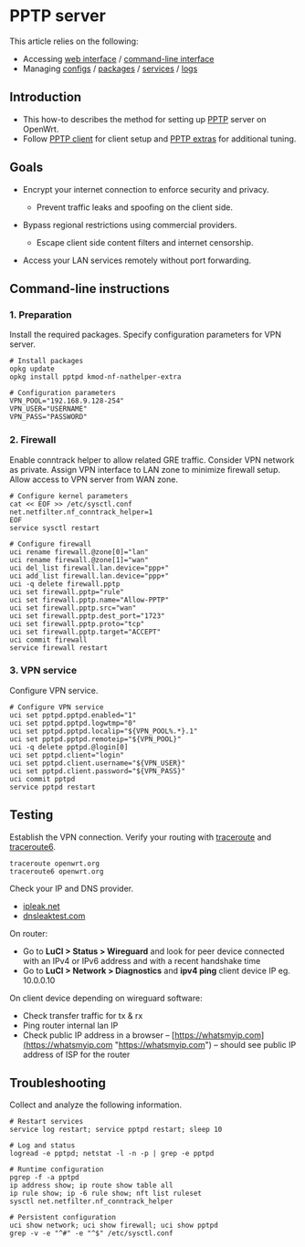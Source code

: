 # PPTP server

This article relies on the following:

- Accessing [web interface](/docs/guide-quick-start/walkthrough_login "docs:guide-quick-start:walkthrough_login") / [command-line interface](/docs/guide-quick-start/sshadministration "docs:guide-quick-start:sshadministration")
- Managing [configs](/docs/guide-user/base-system/uci "docs:guide-user:base-system:uci") / [packages](/docs/guide-user/additional-software/managing_packages "docs:guide-user:additional-software:managing_packages") / [services](/docs/guide-user/base-system/managing_services "docs:guide-user:base-system:managing_services") / [logs](/docs/guide-user/base-system/log.essentials "docs:guide-user:base-system:log.essentials")

## Introduction

- This how-to describes the method for setting up [PPTP](https://en.wikipedia.org/wiki/Point-to-Point_Tunneling_Protocol "https://en.wikipedia.org/wiki/Point-to-Point_Tunneling_Protocol") server on OpenWrt.
- Follow [PPTP client](/docs/guide-user/services/vpn/pptp/client "docs:guide-user:services:vpn:pptp:client") for client setup and [PPTP extras](/docs/guide-user/services/vpn/pptp/extras "docs:guide-user:services:vpn:pptp:extras") for additional tuning.

## Goals

- Encrypt your internet connection to enforce security and privacy.
  
  - Prevent traffic leaks and spoofing on the client side.
- Bypass regional restrictions using commercial providers.
  
  - Escape client side content filters and internet censorship.
- Access your LAN services remotely without port forwarding.

## Command-line instructions

### 1. Preparation

Install the required packages. Specify configuration parameters for VPN server.

```
# Install packages
opkg update
opkg install pptpd kmod-nf-nathelper-extra
 
# Configuration parameters
VPN_POOL="192.168.9.128-254"
VPN_USER="USERNAME"
VPN_PASS="PASSWORD"
```

### 2. Firewall

Enable conntrack helper to allow related GRE traffic. Consider VPN network as private. Assign VPN interface to LAN zone to minimize firewall setup. Allow access to VPN server from WAN zone.

```
# Configure kernel parameters
cat << EOF >> /etc/sysctl.conf
net.netfilter.nf_conntrack_helper=1
EOF
service sysctl restart
 
# Configure firewall
uci rename firewall.@zone[0]="lan"
uci rename firewall.@zone[1]="wan"
uci del_list firewall.lan.device="ppp+"
uci add_list firewall.lan.device="ppp+"
uci -q delete firewall.pptp
uci set firewall.pptp="rule"
uci set firewall.pptp.name="Allow-PPTP"
uci set firewall.pptp.src="wan"
uci set firewall.pptp.dest_port="1723"
uci set firewall.pptp.proto="tcp"
uci set firewall.pptp.target="ACCEPT"
uci commit firewall
service firewall restart
```

### 3. VPN service

Configure VPN service.

```
# Configure VPN service
uci set pptpd.pptpd.enabled="1"
uci set pptpd.pptpd.logwtmp="0"
uci set pptpd.pptpd.localip="${VPN_POOL%.*}.1"
uci set pptpd.pptpd.remoteip="${VPN_POOL}"
uci -q delete pptpd.@login[0]
uci set pptpd.client="login"
uci set pptpd.client.username="${VPN_USER}"
uci set pptpd.client.password="${VPN_PASS}"
uci commit pptpd
service pptpd restart
```

## Testing

Establish the VPN connection. Verify your routing with [traceroute](http://man.cx/traceroute%288%29 "http://man.cx/traceroute%288%29") and [traceroute6](http://man.cx/traceroute6%288%29 "http://man.cx/traceroute6%288%29").

```
traceroute openwrt.org
traceroute6 openwrt.org
```

Check your IP and DNS provider.

- [ipleak.net](https://ipleak.net/ "https://ipleak.net/")
- [dnsleaktest.com](https://www.dnsleaktest.com/ "https://www.dnsleaktest.com/")

On router:

- Go to **LuCI &gt; Status &gt; Wireguard** and look for peer device connected with an IPv4 or IPv6 address and with a recent handshake time
- Go to **LuCI &gt; Network &gt; Diagnostics** and **ipv4 ping** client device IP eg. 10.0.0.10

On client device depending on wireguard software:

- Check transfer traffic for tx &amp; rx
- Ping router internal lan IP
- Check public IP address in a browser – [https://whatsmyip.com](https://whatsmyip.com "https://whatsmyip.com") – should see public IP address of ISP for the router

## Troubleshooting

Collect and analyze the following information.

```
# Restart services
service log restart; service pptpd restart; sleep 10
 
# Log and status
logread -e pptpd; netstat -l -n -p | grep -e pptpd
 
# Runtime configuration
pgrep -f -a pptpd
ip address show; ip route show table all
ip rule show; ip -6 rule show; nft list ruleset
sysctl net.netfilter.nf_conntrack_helper
 
# Persistent configuration
uci show network; uci show firewall; uci show pptpd
grep -v -e "^#" -e "^$" /etc/sysctl.conf
```
